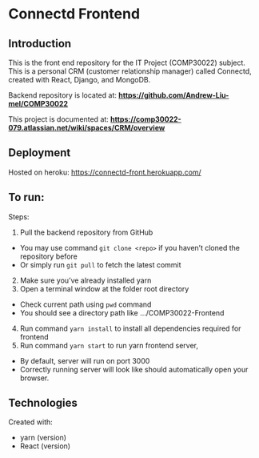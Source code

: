 # Connectd Frontend

## Introduction

This is the front end repository for the IT Project (COMP30022) subject. This is a personal CRM (customer relationship manager) called Connectd, created with React, Django, and MongoDB.

Backend repository is located at: **https://github.com/Andrew-Liu-mel/COMP30022**

This project is documented at: **https://comp30022-079.atlassian.net/wiki/spaces/CRM/overview**

## Deployment

Hosted on heroku: https://connectd-front.herokuapp.com/

## To run:

Steps:
1. Pull the backend repository from GitHub
  * You may use command ```git clone <repo>``` if you haven’t cloned the repository before
  * Or simply run ```git pull``` to fetch the latest commit
2. Make sure you’ve already installed yarn
3. Open a terminal window at the folder root directory
  * Check current path using ```pwd``` command
  * You should see a directory path like .../COMP30022-Frontend
4. Run command ```yarn install``` to install all dependencies required for frontend
5. Run command ```yarn start``` to run yarn frontend server, 
  * By default, server will run on port 3000
  * Correctly running server will look like should automatically open your browser.
  
## Technologies

Created with:
- yarn (version)
- React (version)

